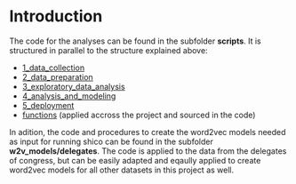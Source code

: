 # Introduction

The code for the analyses can be found in the subfolder **scripts**. It is structured in parallel to the structure explained above:

* [1_data_collection](https://github.com/h-gear/revolution/tree/main/scripts/1_data_collection)
* [2_data_preparation](https://github.com/h-gear/revolution/tree/main/scripts/2_data_preparation)
* [3_exploratory_data_analysis](https://github.com/h-gear/revolution/tree/main/scripts/3_exploratory_data_analysis)
* [4_analysis_and_modeling](https://github.com/h-gear/revolution/tree/main/scripts/4_analysis_and_modeling)
* [5_deployment](https://github.com/h-gear/revolution/tree/main/scripts/5_deployment)
* [functions](https://github.com/h-gear/revolution/tree/main/scripts/functions) (applied accross the project and sourced in the code)

In adition, the code and procedures to create the word2vec models needed as input for running shico can be found in the subfolder **w2v_models/delegates**. The code is applied to the data from the delegates of congress, but can be easily adapted and eqaully applied to create word2vec models for all other datasets in this project as well.